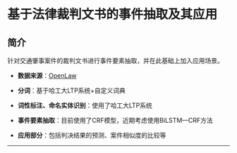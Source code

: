 # 基于法律裁判文书的事件抽取及其应用

## 简介
针对交通肇事案件的裁判文书进行事件要素抽取，并在此基础上加入应用场景。

* **数据来源**：[OpenLaw](http://openlaw.cn)


* **分词**：基于哈工大LTP系统+自定义词典


* **词性标注、命名实体识别**：使用了哈工大LTP系统


* **事件要素抽取**：目前使用了CRF模型，近期考虑使用BiLSTM—CRF方法


* **应用部分**：包括判决结果的预测、案件相似度的比较等



-------


